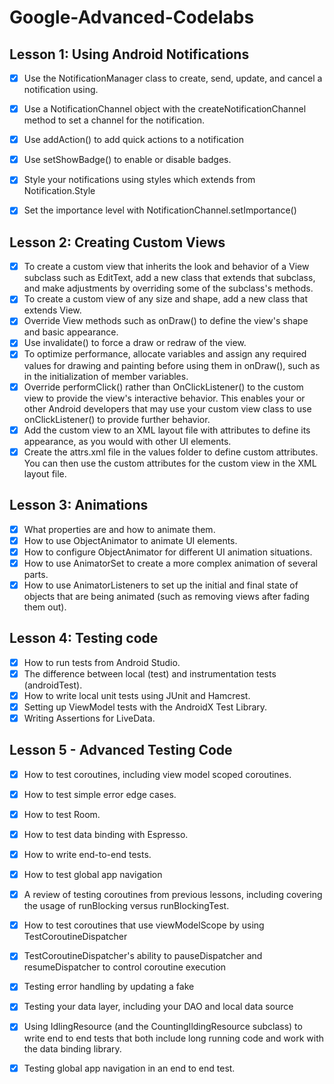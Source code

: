 # Google-Advanced-Codelabs

## Lesson 1: Using Android Notifications
- [x] Use the NotificationManager class to create, send, update, and cancel a notification using. 
- [x] Use a NotificationChannel object with the createNotificationChannel method to set a channel for the notification.
- [x] Use addAction() to add quick actions to a notification
- [x] Use setShowBadge() to enable or disable badges.
- [x] Style your notifications using styles which extends from Notification.Style
- [x] Set the importance level with NotificationChannel.setImportance()


## Lesson 2: Creating Custom Views
- [x] To create a custom view that inherits the look and behavior of a View subclass such as EditText, add a new class that extends that subclass, and make adjustments by overriding some of the subclass's methods.
- [x] To create a custom view of any size and shape, add a new class that extends View.
- [x] Override View methods such as onDraw() to define the view's shape and basic appearance.
- [x] Use invalidate() to force a draw or redraw of the view.
- [x] To optimize performance, allocate variables and assign any required values for drawing and painting before using them in onDraw(), such as in the initialization of member variables.
- [x] Override performClick() rather than OnClickListener() to the custom view to provide the view's interactive behavior. This enables your or other Android developers that may use your custom view class to use onClickListener() to provide further behavior.
- [x] Add the custom view to an XML layout file with attributes to define its appearance, as you would with other UI elements.
- [x] Create the attrs.xml file in the values folder to define custom attributes. You can then use the custom attributes for the custom view in the XML layout file.

## Lesson 3: Animations
- [x] What properties are and how to animate them.
- [x] How to use ObjectAnimator to animate UI elements.
- [x] How to configure ObjectAnimator for different UI animation situations.
- [x] How to use AnimatorSet to create a more complex animation of several parts.
- [x] How to use AnimatorListeners to set up the initial and final state of objects that are being animated (such as removing views after fading them out).

## Lesson 4: Testing code
- [x] How to run tests from Android Studio.
- [x] The difference between local (test) and instrumentation tests (androidTest).
- [x] How to write local unit tests using JUnit and Hamcrest.
- [x] Setting up ViewModel tests with the AndroidX Test Library.
- [x] Writing Assertions for LiveData.

## Lesson 5 - Advanced Testing Code

- [x] How to test coroutines, including view model scoped coroutines.
- [x] How to test simple error edge cases.
- [x] How to test Room.
- [x] How to test data binding with Espresso.
- [x] How to write end-to-end tests.
- [x] How to test global app navigation


- [x] A review of testing coroutines from previous lessons, including covering the usage of runBlocking versus runBlockingTest.
- [x] How to test coroutines that use viewModelScope by using TestCoroutineDispatcher
- [x] TestCoroutineDispatcher's ability to pauseDispatcher and resumeDispatcher to control coroutine execution
- [x] Testing error handling by updating a fake
- [x] Testing your data layer, including your DAO and local data source
- [x] Using IdlingResource (and the CountingIldingResource subclass) to write end to end tests that both include long running code and work with the data binding library.
- [x] Testing global app navigation in an end to end test.


